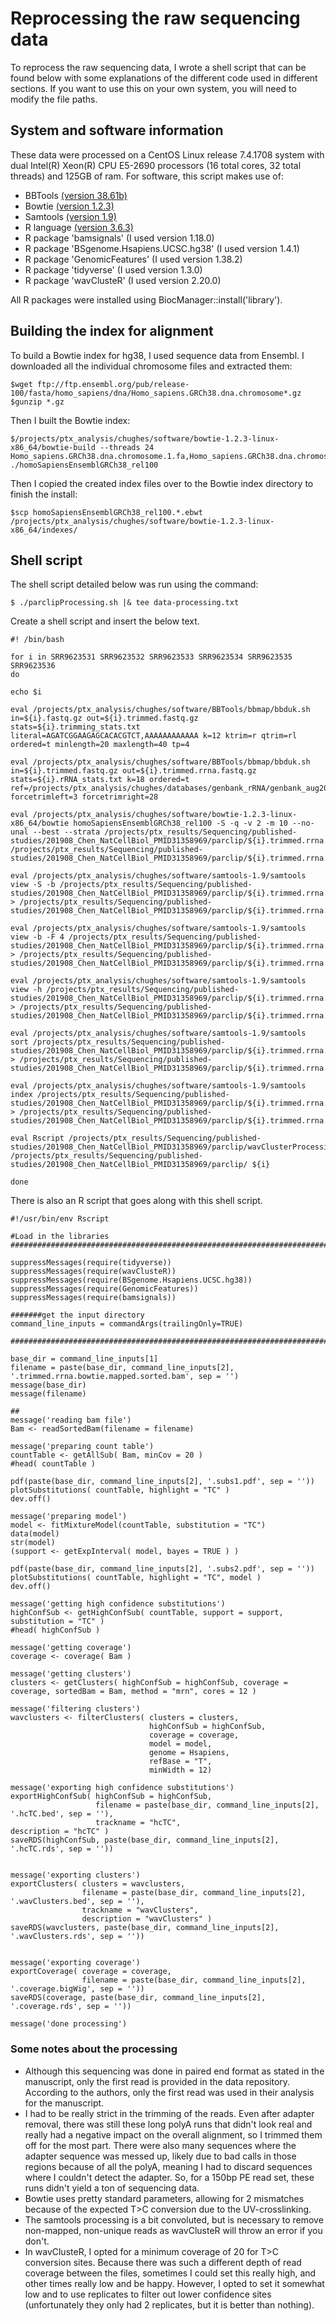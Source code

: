 # Reprocessing the raw sequencing data <!-- omit in toc -->

To reprocess the raw sequencing data, I wrote a shell script that can be found below with some explanations of the different code used in different sections. If you want to use this on your own system, you will need to modify the file paths.

## System and software information

These data were processed on a CentOS Linux release 7.4.1708 system with dual Intel(R) Xeon(R) CPU E5-2690 processors (16 total cores, 32 total threads) and 125GB of ram. For software, this script makes use of:

* BBTools [(version 38.61b)](https://sourceforge.net/projects/bbmap/files/)
* Bowtie [(version 1.2.3)](https://sourceforge.net/projects/bowtie-bio/files/bowtie/1.2.3/)
* Samtools [(version 1.9)](https://sourceforge.net/projects/samtools/files/samtools/)
* R language [(version 3.6.3)](https://www.r-project.org/)
* R package 'bamsignals' (I used version 1.18.0)
* R package 'BSgenome.Hsapiens.UCSC.hg38' (I used version 1.4.1)
* R package 'GenomicFeatures' (I used version 1.38.2)
* R package 'tidyverse' (I used version 1.3.0)
* R package 'wavClusteR' (I used version 2.20.0)

All R packages were installed using BiocManager::install('library').

## Building the index for alignment

To build a Bowtie index for hg38, I used sequence data from Ensembl. I downloaded all the individual chromosome files and extracted them:

```
$wget ftp://ftp.ensembl.org/pub/release-100/fasta/homo_sapiens/dna/Homo_sapiens.GRCh38.dna.chromosome*.gz
$gunzip *.gz
```

Then I built the Bowtie index:

```
$/projects/ptx_analysis/chughes/software/bowtie-1.2.3-linux-x86_64/bowtie-build --threads 24 Homo_sapiens.GRCh38.dna.chromosome.1.fa,Homo_sapiens.GRCh38.dna.chromosome.2.fa,Homo_sapiens.GRCh38.dna.chromosome.3.fa,Homo_sapiens.GRCh38.dna.chromosome.4.fa,Homo_sapiens.GRCh38.dna.chromosome.5.fa,Homo_sapiens.GRCh38.dna.chromosome.6.fa,Homo_sapiens.GRCh38.dna.chromosome.7.fa,Homo_sapiens.GRCh38.dna.chromosome.8.fa,Homo_sapiens.GRCh38.dna.chromosome.9.fa,Homo_sapiens.GRCh38.dna.chromosome.10.fa,Homo_sapiens.GRCh38.dna.chromosome.11.fa,Homo_sapiens.GRCh38.dna.chromosome.12.fa,Homo_sapiens.GRCh38.dna.chromosome.13.fa,Homo_sapiens.GRCh38.dna.chromosome.14.fa,Homo_sapiens.GRCh38.dna.chromosome.15.fa,Homo_sapiens.GRCh38.dna.chromosome.16.fa,Homo_sapiens.GRCh38.dna.chromosome.17.fa,Homo_sapiens.GRCh38.dna.chromosome.18.fa,Homo_sapiens.GRCh38.dna.chromosome.19.fa,Homo_sapiens.GRCh38.dna.chromosome.20.fa,Homo_sapiens.GRCh38.dna.chromosome.21.fa,Homo_sapiens.GRCh38.dna.chromosome.22.fa,Homo_sapiens.GRCh38.dna.chromosome.X.fa,Homo_sapiens.GRCh38.dna.chromosome.Y.fa,Homo_sapiens.GRCh38.dna.chromosome.MT.fa ./homoSapiensEnsemblGRCh38_rel100
```

Then I copied the created index files over to the Bowtie index directory to finish the install:

```
$scp homoSapiensEnsemblGRCh38_rel100.*.ebwt /projects/ptx_analysis/chughes/software/bowtie-1.2.3-linux-x86_64/indexes/
```

## Shell script

The shell script detailed below was run using the command:

```
$ ./parclipProcessing.sh |& tee data-processing.txt
```

Create a shell script and insert the below text.

```
#! /bin/bash

for i in SRR9623531 SRR9623532 SRR9623533 SRR9623534 SRR9623535 SRR9623536
do

echo $i
    
eval /projects/ptx_analysis/chughes/software/BBTools/bbmap/bbduk.sh in=${i}.fastq.gz out=${i}.trimmed.fastq.gz stats=${i}.trimming_stats.txt literal=AGATCGGAAGAGCACACGTCT,AAAAAAAAAAAA k=12 ktrim=r qtrim=rl ordered=t minlength=20 maxlength=40 tp=4

eval /projects/ptx_analysis/chughes/software/BBTools/bbmap/bbduk.sh in=${i}.trimmed.fastq.gz out=${i}.trimmed.rrna.fastq.gz stats=${i}.rRNA_stats.txt k=18 ordered=t ref=/projects/ptx_analysis/chughes/databases/genbank_rRNA/genbank_aug2019_rRNA.fasta forcetrimleft=3 forcetrimright=28

eval /projects/ptx_analysis/chughes/software/bowtie-1.2.3-linux-x86_64/bowtie homoSapiensEnsemblGRCh38_rel100 -S -q -v 2 -m 10 --no-unal --best --strata /projects/ptx_results/Sequencing/published-studies/201908_Chen_NatCellBiol_PMID31358969/parclip/${i}.trimmed.rrna.fastq.gz /projects/ptx_results/Sequencing/published-studies/201908_Chen_NatCellBiol_PMID31358969/parclip/${i}.trimmed.rrna.bowtie.sam

eval /projects/ptx_analysis/chughes/software/samtools-1.9/samtools view -S -b /projects/ptx_results/Sequencing/published-studies/201908_Chen_NatCellBiol_PMID31358969/parclip/${i}.trimmed.rrna.bowtie.sam > /projects/ptx_results/Sequencing/published-studies/201908_Chen_NatCellBiol_PMID31358969/parclip/${i}.trimmed.rrna.bowtie.bam

eval /projects/ptx_analysis/chughes/software/samtools-1.9/samtools view -b -F 4 /projects/ptx_results/Sequencing/published-studies/201908_Chen_NatCellBiol_PMID31358969/parclip/${i}.trimmed.rrna.bowtie.bam > /projects/ptx_results/Sequencing/published-studies/201908_Chen_NatCellBiol_PMID31358969/parclip/${i}.trimmed.rrna.bowtie.mapped.bam

eval /projects/ptx_analysis/chughes/software/samtools-1.9/samtools view -h /projects/ptx_results/Sequencing/published-studies/201908_Chen_NatCellBiol_PMID31358969/parclip/${i}.trimmed.rrna.bowtie.mapped.bam > /projects/ptx_results/Sequencing/published-studies/201908_Chen_NatCellBiol_PMID31358969/parclip/${i}.trimmed.rrna.bowtie.mapped.sam

eval /projects/ptx_analysis/chughes/software/samtools-1.9/samtools sort /projects/ptx_results/Sequencing/published-studies/201908_Chen_NatCellBiol_PMID31358969/parclip/${i}.trimmed.rrna.bowtie.mapped.bam > /projects/ptx_results/Sequencing/published-studies/201908_Chen_NatCellBiol_PMID31358969/parclip/${i}.trimmed.rrna.bowtie.mapped.sorted.bam

eval /projects/ptx_analysis/chughes/software/samtools-1.9/samtools index /projects/ptx_results/Sequencing/published-studies/201908_Chen_NatCellBiol_PMID31358969/parclip/${i}.trimmed.rrna.bowtie.mapped.sorted.bam > /projects/ptx_results/Sequencing/published-studies/201908_Chen_NatCellBiol_PMID31358969/parclip/${i}.trimmed.rrna.bowtie.mapped.sorted.bai

eval Rscript /projects/ptx_results/Sequencing/published-studies/201908_Chen_NatCellBiol_PMID31358969/parclip/wavClusterProcessing.R /projects/ptx_results/Sequencing/published-studies/201908_Chen_NatCellBiol_PMID31358969/parclip/ ${i}

done
```

There is also an R script that goes along with this shell script.

```
#!/usr/bin/env Rscript

#Load in the libraries
###################################################################################################################################################################

suppressMessages(require(tidyverse))
suppressMessages(require(wavClusteR))
suppressMessages(require(BSgenome.Hsapiens.UCSC.hg38))
suppressMessages(require(GenomicFeatures))
suppressMessages(require(bamsignals))

#######get the input directory
command_line_inputs = commandArgs(trailingOnly=TRUE)

###################################################################################################################################################################

base_dir = command_line_inputs[1]
filename = paste(base_dir, command_line_inputs[2], '.trimmed.rrna.bowtie.mapped.sorted.bam', sep = '')
message(base_dir)
message(filename)

##
message('reading bam file')
Bam <- readSortedBam(filename = filename)

message('preparing count table')
countTable <- getAllSub( Bam, minCov = 20 )
#head( countTable )

pdf(paste(base_dir, command_line_inputs[2], '.subs1.pdf', sep = ''))
plotSubstitutions( countTable, highlight = "TC" )
dev.off()

message('preparing model')
model <- fitMixtureModel(countTable, substitution = "TC")
data(model)
str(model)
(support <- getExpInterval( model, bayes = TRUE ) )

pdf(paste(base_dir, command_line_inputs[2], '.subs2.pdf', sep = ''))
plotSubstitutions( countTable, highlight = "TC", model )
dev.off()

message('getting high confidence substitutions')
highConfSub <- getHighConfSub( countTable, support = support, substitution = "TC" )
#head( highConfSub )

message('getting coverage')
coverage <- coverage( Bam )

message('getting clusters')
clusters <- getClusters( highConfSub = highConfSub, coverage = coverage, sortedBam = Bam, method = "mrn", cores = 12 )

message('filtering clusters')
wavclusters <- filterClusters( clusters = clusters,
                               highConfSub = highConfSub,
                               coverage = coverage,
                               model = model,
                               genome = Hsapiens,
                               refBase = "T",
                               minWidth = 12)

message('exporting high confidence substitutions')
exportHighConfSub( highConfSub = highConfSub,
                   filename = paste(base_dir, command_line_inputs[2], '.hcTC.bed', sep = ''),
                   trackname = "hcTC",                                                                                                                         description = "hcTC" )
saveRDS(highConfSub, paste(base_dir, command_line_inputs[2], '.hcTC.rds', sep = ''))


message('exporting clusters')
exportClusters( clusters = wavclusters,
                filename = paste(base_dir, command_line_inputs[2], '.wavClusters.bed', sep = ''),
                trackname = "wavClusters",
                description = "wavClusters" )
saveRDS(wavclusters, paste(base_dir, command_line_inputs[2], '.wavClusters.rds', sep = ''))


message('exporting coverage')
exportCoverage( coverage = coverage,
                filename = paste(base_dir, command_line_inputs[2], '.coverage.bigWig', sep = ''))
saveRDS(coverage, paste(base_dir, command_line_inputs[2], '.coverage.rds', sep = ''))

message('done processing')
```

### Some notes about the processing

* Although this sequencing was done in paired end format as stated in the manuscript, only the first read is provided in the data repository. According to the authors, only the first read was used in their analysis for the manuscript.
* I had to be really strict in the trimming of the reads. Even after adapter removal, there was still these long polyA runs that didn't look real and really had a negative impact on the overall alignment, so I trimmed them off for the most part. There were also many sequences where the adapter sequence was messed up, likely due to bad calls in those regions because of all the polyA, meaning I had to discard sequences where I couldn't detect the adapter. So, for a 150bp PE read set, these runs didn't yield a ton of sequencing data.
* Bowtie uses pretty standard parameters, allowing for 2 mismatches because of the expected T>C conversion due to the UV-crosslinking.
* The samtools processing is a bit convoluted, but is necessary to remove non-mapped, non-unique reads as wavClusteR will throw an error if you don't.
* In wavClusteR, I opted for a minimum coverage of 20 for T>C conversion sites. Because there was such a different depth of read coverage between the files, sometimes I could set this really high, and other times really low and be happy. However, I opted to set it somewhat low and to use replicates to filter out lower confidence sites (unfortunately they only had 2 replicates, but it is better than nothing).
